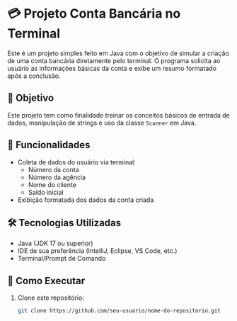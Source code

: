 # 💳 Projeto Conta Bancária no Terminal

Este é um projeto simples feito em Java com o objetivo de simular a criação de uma conta bancária diretamente pelo terminal. O programa solicita ao usuário as informações básicas da conta e exibe um resumo formatado após a conclusão.

## 🧠 Objetivo

Este projeto tem como finalidade treinar os conceitos básicos de entrada de dados, manipulação de strings e uso da classe `Scanner` em Java.

## 📌 Funcionalidades

- Coleta de dados do usuário via terminal:
  - Número da conta
  - Número da agência
  - Nome do cliente
  - Saldo inicial
- Exibição formatada dos dados da conta criada

## 🛠️ Tecnologias Utilizadas

- Java (JDK 17 ou superior)
- IDE de sua preferência (IntelliJ, Eclipse, VS Code, etc.)
- Terminal/Prompt de Comando

## 🚀 Como Executar

1. Clone este repositório:
   ```bash
   git clone https://github.com/seu-usuario/nome-do-repositorio.git
